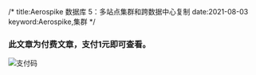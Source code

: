 /*
title:Aerospike 数据库 5：多站点集群和跨数据中心复制
date:2021-08-03
keyword:Aerospike,集群
*/

### 此文章为付费文章，支付<strong>1元</strong>即可查看。

![支付码](./image/alipay.png)